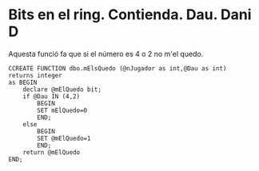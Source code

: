 # Bits en el ring. Contienda. Dau. Dani D
Aquesta funció fa que si el número es 4 o 2 no m'el quedo.
<br>
```
CCREATE FUNCTION dbo.mElsQuedo (@nJugador as int,@Dau as int)
returns integer
as BEGIN
	declare @mElQuedo bit;
	if @Dau IN (4,2)
		BEGIN
		SET mElQuedo=0
		END;
	else 
		BEGIN
		SET @mElQuedo=1
		END;
	return @mElQuedo
END;

```
